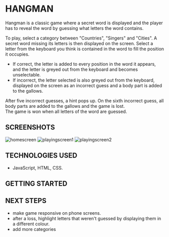 # HANGMAN 

Hangman is a classic game where a secret word is displayed and the player has to reveal the word by guessing what letters the word contains. 

To play, select a category between "Countries", "Singers" and "Cities". A secret word missing its letters is then displayed on the screen. Select a letter from the keyboard you think is contained in the word to fill the position it occupies. 
* If correct, the letter is added to every position in the word it appears, and the letter is greyed out from the keyboard and becomes unselectable. 
* If incorrect, the letter selected is also greyed out from the keyboard, displayed on the screen as an incorrect guess and a body part is added to the gallows.

After five incorrect guesses, a hint pops up. On the sixth incorrect guess, all body parts are added to the gallows and the game is lost. <br>
The game is won when all letters of the word are guessed. 

## SCREENSHOTS
![homescreen](https://i.imgur.com/1rccZ4q.jpg)
![playingscreen1](https://i.imgur.com/SwlfOpR.png)
![playingscreen2](https://i.imgur.com/868LKCy.png)

## TECHNOLOGIES USED
* JavaScript, HTML, CSS.

## GETTING STARTED

## NEXT STEPS
* make game responsive on phone screens.
* after a loss, highlight letters that weren't guessed by displaying them in a different colour.
* add more categories